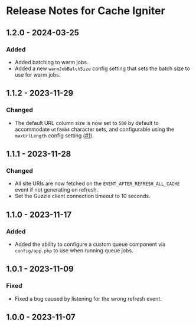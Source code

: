 # Release Notes for Cache Igniter

## 1.2.0 - 2024-03-25

### Added

- Added batching to warm jobs.
- Added a new `warmJobBatchSize` config setting that sets the batch size to use for warm jobs.

## 1.1.2 - 2023-11-29

### Changed

- The default URL column size is now set to `500` by default to accommodate `utf8mb4` character sets, and configurable using the `maxUrlLength` config setting ([#1](https://github.com/putyourlightson/craft-cache-igniter/issues/1)).

## 1.1.1 - 2023-11-28

### Changed

- All site URIs are now fetched on the `EVENT_AFTER_REFRESH_ALL_CACHE` event if not generating on refresh.
- Set the Guzzle client connection timeout to 10 seconds.

## 1.1.0 - 2023-11-17

### Added

- Added the ability to configure a custom queue component via `config/app.php` to use when running queue jobs.

## 1.0.1 - 2023-11-09

### Fixed

- Fixed a bug caused by listening for the wrong refresh event.

## 1.0.0 - 2023-11-07
